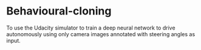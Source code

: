# Behavioural-cloning
To use the Udacity simulator to train a deep neural network to drive autonomously using only camera images annotated with steering angles as input.
